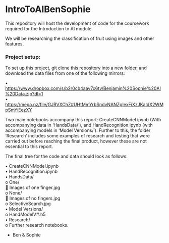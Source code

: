 # IntroToAIBenSophie

This repository will host the development of code for the coursework required for the Introduction to AI module.

We will be researching the classification of fruit using images and other features.

### Project setup:

To set up this project, git clone this repository into a new folder, and download the data files from one of the following mirrors:

• https://www.dropbox.com/s/b2r0cb4aav7c6tv/Benjamin%20Sophie%20AI%20Data.zip?dl=1 <br />
• https://mega.nz/file/GJRVXChZ#UHtMmYrbSndvNANZgIexFiXzJKaIdX2WMpSmYiEezXY

Two main notebooks accompany this report: CreateCNNModel.ipynb (With accompanying data in ‘HandsData/’), and HandRecognition.ipynb (with accompanying models in ‘Model Versions/’). Further to this, the folder ‘Research’ includes some examples of research and testing that were carried out before reaching the final product, however these are not essential to this report.

The final tree for the code and data should look as follows:

•	CreateCNNModel.ipynb <br />
•	HandRecognition.ipynb <br />
•	HandsData/ <br />
  o One/ <br />
    	Images of one finger.jpg <br />
  o	None/ <br />
    	Images of no fingers.jpg <br />
  o SelectiveSearch.jpg <br />
•	Model Versions/ <br />
  o	HandModelV#.h5 <br />
•	Research/ <br />
  o	Further research notebooks.<br />


- Ben & Sophie
